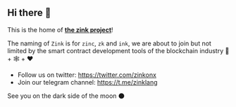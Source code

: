 ## Hi there 👋

This is the home of [**the zink project**][0]!

The naming of `Zink` is for `zinc`, `zk` and `ink`, we are about to join but not limited by the smart contract development tools of the blockchain industry 🦀 + 🕸️ + ♥️

- Follow us on twitter: https://twitter.com/zinkonx
- Join our telegram channel: https://t.me/zinklang

See you on the dark side of the moon 🌑

[0]: https://github.com/zink-lang/zink
<!--

**Here are some ideas to get you started:**

🙋‍♀️ A short introduction - what is your organization all about?
🌈 Contribution guidelines - how can the community get involved?
👩‍💻 Useful resources - where can the community find your docs? Is there anything else the community should know?
🍿 Fun facts - what does your team eat for breakfast?
🧙 Remember, you can do mighty things with the power of [Markdown](https://docs.github.com/github/writing-on-github/getting-started-with-writing-and-formatting-on-github/basic-writing-and-formatting-syntax)
-->
